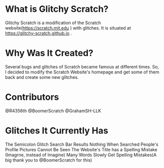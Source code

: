 # What is Glitchy Scratch?

Glitchy Scratch is a modification of the Scratch website(https://scratch.mit.edu ) with glitches. It is situated at https://glitchy-scratch.github.io .


# Why Was It Created?

Several bugs and glitches of Scratch became famous at different times. So, I decided to modify the Scratch Website's homepage and get some of them back and create some new glitches. 

# Contributors

@R4356th
@BoomerScratch
@GrahamSH-LLK

# Glitches It Currently Has

The Semicolon Glitch
Search Bar Results Nothing When Searched
People's Profile Pictures Cannot Be Seen
The Website's Title has a Spelling Mistake (Imagrne, instead of Imagine)
Many Words Slowly Get Spelling Mistakes(A big thank you to @BoomerScratch for this)
